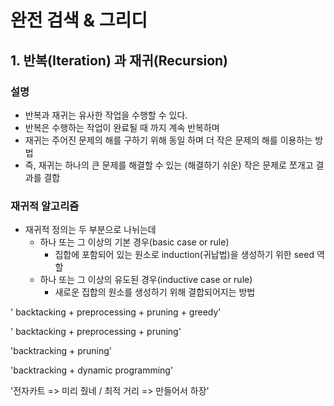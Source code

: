 # 완전 검색 & 그리디

## 1. 반복(Iteration) 과 재귀(Recursion)

### 설명

* 반복과 재귀는 유사한 작업을 수행할 수 있다.
* 반복은 수행하는 작업이 완료될 때 까지 계속 반복하며
* 재귀는 주어진 문제의 해를 구하기 위해 동일 하며 더 작은 문제의 해를 이용하는 방법
* 즉, 재귀는 하나의 큰 문제를 해결할 수 있는 (해결하기 쉬운) 작은 문제로 쪼개고 결과를 결합

### 재귀적 알고리즘

* 재귀적 정의는 두 부분으로 나뉘는데
  * 하나 또는 그 이상의 기본 경우(basic case or rule)
    * 집합에 포함되어 있는 원소로 induction(귀납법)을 생성하기 위한 seed 역할
  * 하나 또는 그 이상의 유도된 경우(inductive case or rule)
    * 새로운 집합의 원소를 생성하기 위해 결합되어지는 방법

' backtacking + preprocessing + pruning + greedy'

' backtacking + preprocessing + pruning'

'backtracking + pruning'

'backtracking + dynamic programming'

'전자카트 => 미리 줬네 / 최적 거리 => 만들어서 하장'